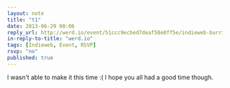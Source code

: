 ```yaml
---
layout: note
title: "t1"
date: 2013-06-29 00:06
reply_url: http://werd.io/event/51ccc9ecbed7deaf58e8ff5e/indieweb-burritos
in-reply-to-title: "werd.io"
tags: [Indieweb, Event, RSVP]
rsvp: "no"
published: true
---
```

I wasn't able to make it this time :(  I hope you all had a good time though.